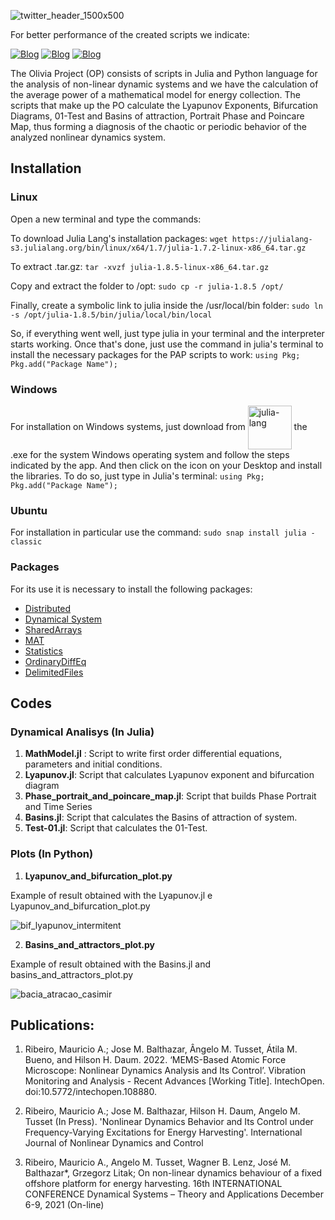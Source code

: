![twitter_header_1500x500](https://github.com/ScienceMau/Olivia-Project/assets/61286097/be1dcb73-ba70-4de7-aac0-c3c1c8073b39)


For better performance of the created scripts we indicate:

[![Blog](https://img.shields.io/badge/Julia%20Lang-Download-red?style=for-the-badge)](https://julialang.org/)
[![Blog](https://img.shields.io/badge/Ubuntu-Download-orange?style=for-the-badge)](www.ubuntu.org)
[![Blog](https://img.shields.io/badge/Python-Download-blue?style=for-the-badge)](www.python.org)


The Olivia Project (OP) consists of scripts in Julia and Python language for the analysis of non-linear dynamic systems and we have the calculation of the average power of a mathematical model for energy collection. The scripts that make up the PO calculate the Lyapunov Exponents, Bifurcation Diagrams, 01-Test and Basins of attraction, Portrait Phase and Poincare Map, thus forming a diagnosis of the chaotic or periodic behavior of the analyzed nonlinear dynamics system.


## Installation

### Linux

Open a new terminal and type the commands:

To download Julia Lang's installation packages: `wget https://julialang-s3.julialang.org/bin/linux/x64/1.7/julia-1.7.2-linux-x86_64.tar.gz`

To extract .tar.gz: `tar -xvzf julia-1.8.5-linux-x86_64.tar.gz`

Copy and extract the folder to /opt: `sudo cp -r julia-1.8.5 /opt/`

Finally, create a symbolic link to julia inside the /usr/local/bin folder: `sudo ln -s /opt/julia-1.8.5/bin/julia/local/bin/local`

So, if everything went well, just type julia in your terminal and the interpreter starts working. Once that's done, just use the command in julia's terminal to install the necessary packages for the PAP scripts to work: `using Pkg; Pkg.add("Package Name");`

### Windows
 
For installation on Windows systems, just download from <a href="https://julialang.org/"><img align = "center" alt= "julia-lang" heigth = "50" width="70" src= "https://cdn.jsdelivr.net/gh/devicons/devicon/icons/julia/julia-original-wordmark.svg" style="max-width100%;"/></a> the .exe for the system Windows operating system and follow the steps indicated by the app. And then click on the icon on your Desktop and install the libraries. To do so, just type in Julia's terminal: `using Pkg; Pkg.add("Package Name");`

### Ubuntu
For installation in particular use the command: `sudo snap install julia -classic`


### Packages

For its use it is necessary to install the following packages:
<ul>
<li><a href="https://docs.julialang.org/en/v1/manual/distributed-computing/">Distributed</a></li>
<li><a href="https://juliadynamics.github.io/DynamicalSystems.jl/dev/">Dynamical System</a></li>
<li><a href="https://docs.julialang.org/en/v1/stdlib/SharedArrays/">SharedArrays</a></li>
<li><a href="https://github.com/JuliaIO/MAT.jl">MAT</a></li>
<li><a href="https://docs.julialang.org/en/v1/stdlib/Statistics/">Statistics</a></li>
<li><a href="https://github.com/SciML/OrdinaryDiffEq.jl">OrdinaryDiffEq</a></li>
 <li><a href="https://docs.julialang.org/en/v1/stdlib/DelimitedFiles/">DelimitedFiles</a></li>
</ul>


## Codes 

### Dynamical Analisys (In Julia)

1. **MathModel.jl** : Script to write first order differential equations, parameters and initial conditions.
2. **Lyapunov.jl**: Script that calculates Lyapunov exponent and bifurcation diagram
3. **Phase_portrait_and_poincare_map.jl**: Script that builds Phase Portrait and Time Series
4. **Basins.jl**: Script that calculates the Basins of attraction of system.
5. **Test-01.jl**: Script that calculates the 01-Test.

### Plots (In Python)

1. **Lyapunov_and_bifurcation_plot.py** 

Example of result obtained with the Lyapunov.jl e Lyapunov_and_bifurcation_plot.py

![bif_lyapunov_intermitent](https://github.com/ScienceMau/Olivia-Project/assets/61286097/9fbe9b7a-a7d8-4666-a75f-b6442382d7d3)


2. **Basins_and_attractors_plot.py**

Example of result obtained with the Basins.jl and basins_and_attractors_plot.py

![bacia_atracao_casimir](https://github.com/ScienceMau/Olivia-Project/assets/61286097/4e39997c-bb46-45e3-a99f-b20e60e9f072)



## Publications:

1. Ribeiro, Mauricio A.; Jose M. Balthazar, Ângelo M. Tusset, Átila M. Bueno, and Hilson H. Daum. 2022. ‘MEMS-Based Atomic Force Microscope: Nonlinear Dynamics Analysis and Its Control’. Vibration Monitoring and Analysis - Recent Advances [Working Title]. IntechOpen. doi:10.5772/intechopen.108880.

2. Ribeiro, Mauricio A.; Jose M. Balthazar, Hilson H. Daum, Angelo M. Tusset (In Press). 'Nonlinear Dynamics Behavior and Its Control under Frequency-Varying Excitations for Energy Harvesting'. International Journal of Nonlinear Dynamics and Control

3. Ribeiro, Mauricio A., Angelo M. Tusset, Wagner B. Lenz, José M. Balthazar*, Grzegorz Litak; On non-linear dynamics behaviour of a fixed offshore platform for energy harvesting. 16th INTERNATIONAL CONFERENCE Dynamical Systems – Theory and Applications December 6-9, 2021 (On-line)
